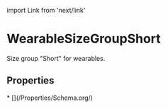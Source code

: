 import Link from 'next/link'

# WearableSizeGroupShort

Size group "Short" for wearables.

## Properties

<Grid>
* [](/Properties/Schema.org/)

</Grid>


